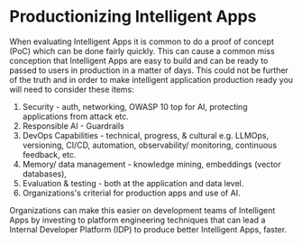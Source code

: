 # Productionizing Intelligent Apps

When evaluating Intelligent Apps it is common to do a proof of concept (PoC) which can be done fairly quickly. This can cause a common miss conception that Intelligent Apps are easy to build and can be ready to passed to users in production in a matter of days. This could not be further of the truth and in order to make intelligent application production ready you will need to consider these items:

1. Security - auth, networking, OWASP 10 top for AI, protecting applications from attack  etc.
2. Responsible AI - Guardrails
3. DevOps Capabilities  - technical, progress, & cultural e.g. LLMOps, versioning, CI/CD, automation, observability/ monitoring, continuous feedback, etc. 
4. Memory/ data management - knowledge mining, embeddings (vector databases), 
5. Evaluation & testing - both at the application and data level.
6. Organizations's criterial for production apps and use of AI.

Organizations can make this easier on development teams of Intelligent Apps by investing to platform engineering techniques that can lead a Internal Developer Platform (IDP) to produce better Intelligent Apps, faster.